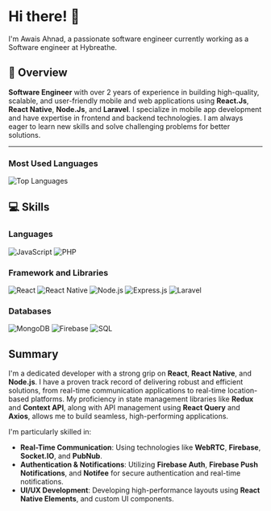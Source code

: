 # Hi there! 👋 

I'm Awais Ahnad, a  passionate software engineer currently working as a Software engineer at Hybreathe.

## 🌟 Overview
**Software Engineer** with over 2 years of experience in building high-quality, scalable, and user-friendly mobile and web applications using **React.Js**, **React Native**, **Node.Js**, and **Laravel**. I specialize in mobile app development and have expertise in frontend and backend technologies. I am always eager to learn new skills and solve challenging problems for better solutions.

---

### Most Used Languages
![Top Languages](https://github-readme-stats.vercel.app/api/top-langs/?username=Awais7899&layout=compact&theme=radical)

## 💻 Skills


### **Languages**
![JavaScript](https://img.shields.io/badge/JavaScript-%23F7DF1E.svg?style=for-the-badge&logo=javascript&logoColor=black)
![PHP](https://img.shields.io/badge/PHP-%23778CFF.svg?style=for-the-badge&logo=php&logoColor=white)


### **Framework and Libraries**
![React](https://img.shields.io/badge/React-%2361DAFB.svg?style=for-the-badge&logo=react&logoColor=black)
![React Native](https://img.shields.io/badge/React%20Native-%2361DAFB.svg?style=for-the-badge&logo=react&logoColor=black)
![Node.js](https://img.shields.io/badge/Node.js-%2343853D.svg?style=for-the-badge&logo=node.js&logoColor=white)
![Express.js](https://img.shields.io/badge/Express.js-%23000000.svg?style=for-the-badge&logo=express&logoColor=white)
![Laravel](https://img.shields.io/badge/Laravel-%23FF2D20.svg?style=for-the-badge&logo=laravel&logoColor=white)


### **Databases**
![MongoDB](https://img.shields.io/badge/MongoDB-%2347A248.svg?style=for-the-badge&logo=mongodb&logoColor=white)
![Firebase](https://img.shields.io/badge/Firebase-%23FFCA28.svg?style=for-the-badge&logo=firebase&logoColor=black)
![SQL](https://img.shields.io/badge/SQL-%23000.svg?style=for-the-badge&logo=postgresql&logoColor=white)



## **Summary**
I'm a dedicated developer with a strong grip on **React**, **React Native**, and **Node.js**. I have a proven track record of delivering robust and efficient solutions, from real-time communication applications to real-time location-based platforms. My proficiency in state management libraries like **Redux** and **Context API**, along with API management using **React Query** and **Axios**, allows me to build seamless, high-performing applications.

I'm particularly skilled in:

- **Real-Time Communication**: Using technologies like **WebRTC**, **Firebase**, **Socket.IO**, and **PubNub**.
- **Authentication & Notifications**: Utilizing **Firebase Auth**, **Firebase Push Notifications**, and **Notifee** for secure authentication and real-time notifications.
- **UI/UX Development**: Developing high-performance layouts using **React Native Elements**, and custom UI components.





